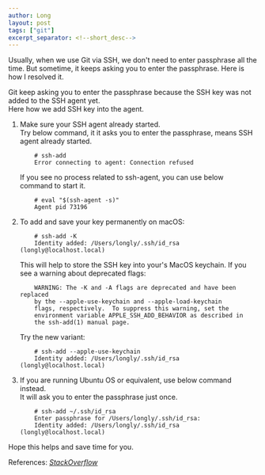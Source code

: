 ```yaml
---
author: Long
layout: post
tags: ["git"]
excerpt_separator: <!--short_desc-->
---
```


Usually, when we use Git via SSH, we don't need to enter passphrase all the time. But sometime, it keeps asking you to enter the passphrase. Here is how I resolved it.
<!--short_desc-->

Git keep asking you to enter the passphrase because the SSH key was not added to the SSH agent yet.  
Here how we add SSH key into the agent.

1. Make sure your SSH agent already started.  
Try below command, it it asks you to enter the passphrase, means SSH agent already started.

    ```
        # ssh-add
        Error connecting to agent: Connection refused
    ```

    If you see no process related to ssh-agent, you can use below command to start it.

    ```
        # eval "$(ssh-agent -s)"
        Agent pid 73196
    ```

2. To add and save your key permanently on macOS:

    ```
        # ssh-add -K
        Identity added: /Users/longly/.ssh/id_rsa (longly@localhost.local)
    ```

    This will help to store the SSH key into your's MacOS keychain.
    If you see a warning about deprecated flags:

    ```
        WARNING: The -K and -A flags are deprecated and have been replaced
        by the --apple-use-keychain and --apple-load-keychain
        flags, respectively.  To suppress this warning, set the
        environment variable APPLE_SSH_ADD_BEHAVIOR as described in
        the ssh-add(1) manual page.
    ```

    Try the new variant:

    ```
        # ssh-add --apple-use-keychain
        Identity added: /Users/longly/.ssh/id_rsa (longly@localhost.local)
    ```

3. If you are running Ubuntu OS or equivalent, use below command instead.  
It will ask you to enter the passphrase just once.

    ```
        # ssh-add ~/.ssh/id_rsa
        Enter passphrase for /Users/longly/.ssh/id_rsa: 
        Identity added: /Users/longly/.ssh/id_rsa (longly@localhost.local)
    ```

Hope this helps and save time for you.

References: <a href="https://stackoverflow.com/questions/10032461/git-keeps-asking-me-for-my-ssh-key-passphrase" target="_blank">_StackOverflow_</a>